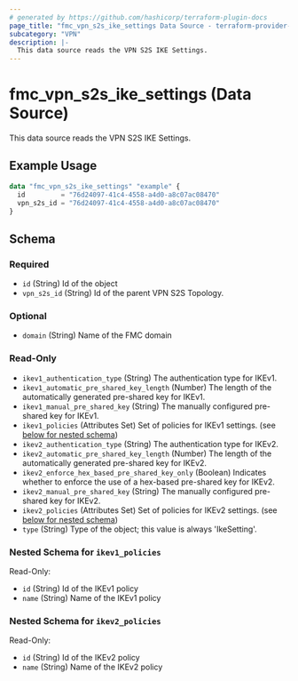 ```yaml
---
# generated by https://github.com/hashicorp/terraform-plugin-docs
page_title: "fmc_vpn_s2s_ike_settings Data Source - terraform-provider-fmc"
subcategory: "VPN"
description: |-
  This data source reads the VPN S2S IKE Settings.
---
```


# fmc_vpn_s2s_ike_settings (Data Source)

This data source reads the VPN S2S IKE Settings.

## Example Usage

```terraform
data "fmc_vpn_s2s_ike_settings" "example" {
  id         = "76d24097-41c4-4558-a4d0-a8c07ac08470"
  vpn_s2s_id = "76d24097-41c4-4558-a4d0-a8c07ac08470"
}
```

<!-- schema generated by tfplugindocs -->
## Schema

### Required

- `id` (String) Id of the object
- `vpn_s2s_id` (String) Id of the parent VPN S2S Topology.

### Optional

- `domain` (String) Name of the FMC domain

### Read-Only

- `ikev1_authentication_type` (String) The authentication type for IKEv1.
- `ikev1_automatic_pre_shared_key_length` (Number) The length of the automatically generated pre-shared key for IKEv1.
- `ikev1_manual_pre_shared_key` (String) The manually configured pre-shared key for IKEv1.
- `ikev1_policies` (Attributes Set) Set of policies for IKEv1 settings. (see [below for nested schema](#nestedatt--ikev1_policies))
- `ikev2_authentication_type` (String) The authentication type for IKEv2.
- `ikev2_automatic_pre_shared_key_length` (Number) The length of the automatically generated pre-shared key for IKEv2.
- `ikev2_enforce_hex_based_pre_shared_key_only` (Boolean) Indicates whether to enforce the use of a hex-based pre-shared key for IKEv2.
- `ikev2_manual_pre_shared_key` (String) The manually configured pre-shared key for IKEv2.
- `ikev2_policies` (Attributes Set) Set of policies for IKEv2 settings. (see [below for nested schema](#nestedatt--ikev2_policies))
- `type` (String) Type of the object; this value is always 'IkeSetting'.

<a id="nestedatt--ikev1_policies"></a>
### Nested Schema for `ikev1_policies`

Read-Only:

- `id` (String) Id of the IKEv1 policy
- `name` (String) Name of the IKEv1 policy


<a id="nestedatt--ikev2_policies"></a>
### Nested Schema for `ikev2_policies`

Read-Only:

- `id` (String) Id of the IKEv2 policy
- `name` (String) Name of the IKEv2 policy
